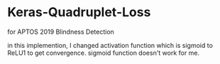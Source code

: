 # Keras-Quadruplet-Loss
for APTOS 2019 Blindness Detection   

in this implemention, I changed activation function which is sigmoid to ReLU1 to get convergence. sigmoid function doesn't work for me.   

